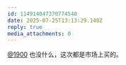 ```yaml
---
id: 114914047370774540
date: 2025-07-25T13:13:29.148Z
reply: true
media_attachments: 0
---
```


[@1900](https://social.1900.live/@1900) 也没什么，这次都是市场上买的。

